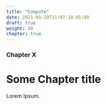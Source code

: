 ```yaml
---
title: "Compute"
date: 2021-05-29T11:07:18-05:00
draft: true
weight: 20
chapter: true
---
```


### Chapter X

# Some Chapter title

Lorem Ipsum.